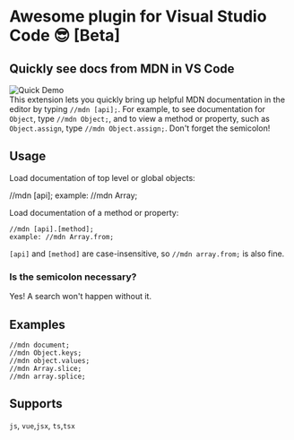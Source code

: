 # Awesome plugin for Visual Studio Code :sunglasses: [Beta]

## Quickly see docs from MDN in VS Code

![Quick Demo](https://github.com/samundrak/vscode-esdoc-mdn/raw/master/demo.gif)
<br/>
This extension lets you quickly bring up helpful MDN documentation in the editor by typing `//mdn [api];`. For example, to see documentation for `Object`, type `//mdn Object;`, and to view a method or property, such as `Object.assign`, type `//mdn Object.assign;`. Don't forget the semicolon!

## Usage

Load documentation of top level or global objects:

//mdn [api];
example: //mdn Array;

Load documentation of a method or property:

    //mdn [api].[method];
    example: //mdn Array.from;

`[api]` and `[method]` are case-insensitive, so `//mdn array.from;` is also fine.

### Is the semicolon necessary?

Yes! A search won't happen without it.

## Examples

```
//mdn document;
//mdn Object.keys;
//mdn object.values;
//mdn Array.slice;
//mdn array.splice;
```

## Supports

`js`, `vue`,`jsx`, `ts`,`tsx`
